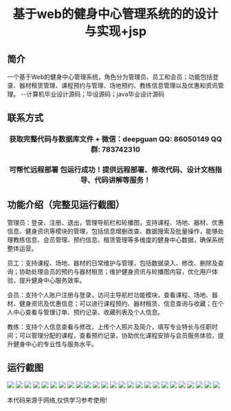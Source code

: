 <p><h1 align="center">基于web的健身中心管理系统的的设计与实现+jsp</h1></p>

## 简介
一个基于Web的健身中心管理系统，角色分为管理员、员工和会员；功能包括登录、器材租赁管理、课程预约与管理、场地预约、教练信息管理以及优惠和资讯管理。    --计算机毕业设计源码；毕设源码；java毕业设计源码


## 联系方式
<p><h3 align="center">获取完整代码与数据库文件 + 微信：deepguan QQ: 86050149 QQ群: 783742310</h3></p>
<p><h3 align="center">可帮忙远程部署 包运行成功！提供远程部署、修改代码、设计文档指导、代码讲解等服务！</h3></p>

## 功能介绍（完整见运行截图）
管理员：登录、注册、退出，管理导航栏和轮播图，支持课程、场地、器材、优惠信息、健身资讯等模块的管理，包括信息增删改查、数据搜索及批量操作，能够处理教练信息、会员管理、预约信息、租赁管理等多维度的健身中心数据，确保系统整体运营。  

员工：支持课程、场地、器材的日常维护与管理，包括数据录入、修改、删除及查询；协助处理会员的预约与器材租赁；维护健身资讯与轮播图内容，优化用户体验，提升健身中心服务效率。  

会员：支持个人账户注册与登录，访问主导航栏功能模块，查看课程、场地、器材、健身资讯及优惠信息；可以进行课程预约、器材租赁、信息查询与收藏；在个人中心查看与管理订单、预约记录、收藏列表及个人信息。  

教练：支持个人信息查看与修改，上传个人照片及简介，填写专业特长与任职时间；可以管理分配的课程，查看预约记录，协助优化课程安排与会员服务体验，提升健身中心的专业性与服务水平。


## 运行截图
![](https://bs-1329754181.cos.ap-shanghai.myqcloud.com/ssm/WebFitnessCenterManagementSystem/img/001.jpg)
![](https://bs-1329754181.cos.ap-shanghai.myqcloud.com/ssm/WebFitnessCenterManagementSystem/img/002.jpg)
![](https://bs-1329754181.cos.ap-shanghai.myqcloud.com/ssm/WebFitnessCenterManagementSystem/img/003.jpg)
![](https://bs-1329754181.cos.ap-shanghai.myqcloud.com/ssm/WebFitnessCenterManagementSystem/img/004.jpg)
![](https://bs-1329754181.cos.ap-shanghai.myqcloud.com/ssm/WebFitnessCenterManagementSystem/img/005.jpg)
![](https://bs-1329754181.cos.ap-shanghai.myqcloud.com/ssm/WebFitnessCenterManagementSystem/img/006.jpg)
![](https://bs-1329754181.cos.ap-shanghai.myqcloud.com/ssm/WebFitnessCenterManagementSystem/img/007.jpg)
![](https://bs-1329754181.cos.ap-shanghai.myqcloud.com/ssm/WebFitnessCenterManagementSystem/img/008.jpg)
![](https://bs-1329754181.cos.ap-shanghai.myqcloud.com/ssm/WebFitnessCenterManagementSystem/img/009.jpg)
![](https://bs-1329754181.cos.ap-shanghai.myqcloud.com/ssm/WebFitnessCenterManagementSystem/img/010.jpg)
![](https://bs-1329754181.cos.ap-shanghai.myqcloud.com/ssm/WebFitnessCenterManagementSystem/img/011.jpg)
![](https://bs-1329754181.cos.ap-shanghai.myqcloud.com/ssm/WebFitnessCenterManagementSystem/img/012.jpg)
![](https://bs-1329754181.cos.ap-shanghai.myqcloud.com/ssm/WebFitnessCenterManagementSystem/img/013.jpg)
![](https://bs-1329754181.cos.ap-shanghai.myqcloud.com/ssm/WebFitnessCenterManagementSystem/img/014.jpg)
![](https://bs-1329754181.cos.ap-shanghai.myqcloud.com/ssm/WebFitnessCenterManagementSystem/img/015.jpg)
![](https://bs-1329754181.cos.ap-shanghai.myqcloud.com/ssm/WebFitnessCenterManagementSystem/img/016.jpg)
![](https://bs-1329754181.cos.ap-shanghai.myqcloud.com/ssm/WebFitnessCenterManagementSystem/img/017.jpg)
![](https://bs-1329754181.cos.ap-shanghai.myqcloud.com/ssm/WebFitnessCenterManagementSystem/img/018.jpg)
![](https://bs-1329754181.cos.ap-shanghai.myqcloud.com/ssm/WebFitnessCenterManagementSystem/img/019.jpg)
![](https://bs-1329754181.cos.ap-shanghai.myqcloud.com/ssm/WebFitnessCenterManagementSystem/img/020.jpg)
![](https://bs-1329754181.cos.ap-shanghai.myqcloud.com/ssm/WebFitnessCenterManagementSystem/img/021.jpg)
![](https://bs-1329754181.cos.ap-shanghai.myqcloud.com/ssm/WebFitnessCenterManagementSystem/img/022.jpg)
![](https://bs-1329754181.cos.ap-shanghai.myqcloud.com/ssm/WebFitnessCenterManagementSystem/img/023.jpg)
![](https://bs-1329754181.cos.ap-shanghai.myqcloud.com/ssm/WebFitnessCenterManagementSystem/img/024.jpg)
![](https://bs-1329754181.cos.ap-shanghai.myqcloud.com/ssm/WebFitnessCenterManagementSystem/img/025.jpg)

<p>本代码来源于网络,仅供学习参考使用!</p>
